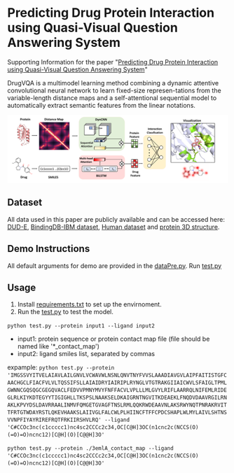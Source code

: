 # Predicting Drug Protein Interaction using Quasi-Visual Question Answering System

Supporting Information for the paper "[Predicting Drug Protein Interaction using Quasi-Visual Question Answering System](https://www.nature.com/articles/s42256-020-0152-y)"

DrugVQA is a multimodel learning method combining a dynamic attentive convolutional neural network to learn fixed-size represen-tations from the variable-length distance maps and a self-attentional sequential model to automatically extract semantic features from the linear notations.

![DrugVQA](Image/drugVQA.png)


## Dataset
All data used in this paper are publicly available and can be accessed here: [DUD-E](http://dude.docking.org ), [BindingDB-IBM dataset](https://github.com/IBM/InterpretableDTIP), [Human dataset](https://github.com/masashitsubaki/CPI_prediction/tree/master/dataset) and [protein 3D structure](https://www.rcsb.org).


## Demo Instructions
All default arguments for demo are provided in the [dataPre.py](./dataPre.py).
Run [test.py](./test.py)

## Usage

1. Install [requirements.txt](./requirements.txt) to set up the envirnoment.
2. Run the [test.py](./test.py) to test the model.

``python test.py --protein input1 --ligand input2``

+ input1: protein sequence or protein contact map file (file should be named like '*_contact_map')
+ input2: ligand smiles list, separated by commas

expample:
``python test.py --protein 'IMGSSVYITVELAIAVLAILGNVLVCWAVWLNSNLQNVTNYFVVSLAAADIAVGVLAIPFAITISTGFCAACHGCLFIACFVLVLTQSSIFSLLAIAIDRYIAIRIPLRYNGLVTGTRAKGIIAICWVLSFAIGLTPMLGWNNCGQSQGCGEGQVACLFEDVVPMNYMVYFNFFACVLVPLLLMLGVYLRIFLAARRQLNIFEMLRIDEGLRLKIYKDTEGYYTIGIGHLLTKSPSLNAAKSELDKAIGRNTNGVITKDEAEKLFNQDVDAAVRGILRNAKLKPVYDSLDAVRRAALINMVFQMGETGVAGFTNSLRMLQQKRWDEAAVNLAKSRWYNQTPNRAKRVITTFRTGTWDAYRSTLQKEVHAAKSLAIIVGLFALCWLPLHIINCFTFFCPDCSHAPLWLMYLAIVLSHTNSVVNPFIYAYRIREFRQTFRKIIRSHVLRQ' --ligand 'C#CCOc3nc(c1ccccc1)nc4sc2CCCc2c34,OC[C@H]3OC(n1cnc2c(NCCS(O)(=O)=O)ncnc12)[C@H](O)[C@@H]3O'``

``python test.py --protein ./3emlA_contact_map --ligand 'C#CCOc3nc(c1ccccc1)nc4sc2CCCc2c34,OC[C@H]3OC(n1cnc2c(NCCS(O)(=O)=O)ncnc12)[C@H](O)[C@@H]3O'``
